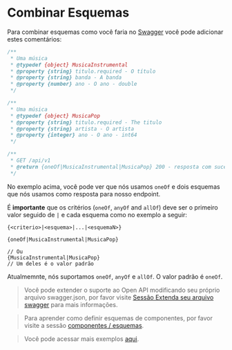 # Combinar Esquemas

Para combinar esquemas como você faria no [Swagger](https://swagger.io/docs/specification/data-models/oneof-anyof-allof-not/) você pode adicionar estes comentários:

```javascript
/**
 * Uma música
 * @typedef {object} MusicaInstrumental
 * @property {string} titulo.required - O título
 * @property {string} banda - A banda
 * @property {number} ano - O ano - double
 */

/**
 * Uma música
 * @typedef {object} MusicaPop
 * @property {string} titulo.required - The titulo
 * @property {string} artista - O artista
 * @property {integer} ano - O ano - int64
 */

/**
 * GET /api/v1
 * @return {oneOf|MusicaInstrumental|MusicaPop} 200 - resposta com sucesso - application/json
 */
```

No exemplo acima, você pode ver que nós usamos `oneOf` e dois esquemas que nós usamos como resposta para nosso endpoint.

É **importante** que os critérios (`oneOf`, `anyOf` and `allOf`) deve ser o primeiro valor seguido de `|` e cada esquema como no exemplo a seguir:

```
{<criterio>|<esquema>|...|<esquemaN>}

{oneOf|MusicaInstrumental|MusicaPop}

// Ou
{MusicaInstrumental|MusicaPop}
// Um deles é o valor padrão
```

Atualmemnte, nós suportamos `oneOf`, `anyOf` e `allOf`. O valor padrão é `oneOf`.

> Você pode extender o suporte ao Open API modificando seu próprio arquivo swagger.json, por favor visite [Sessão Extenda seu arquivo swagger](/pt/merge.md) para mais informações.

> Para aprender como definir esquemas de componentes, por favor visite a sessão [componentes / esquemas](/pt/components.md).

> Você pode acessar mais exemplos [aqui](https://github.com/BRIKEV/express-jsdoc-swagger/blob/master/examples/combineSchemas/index.js).
